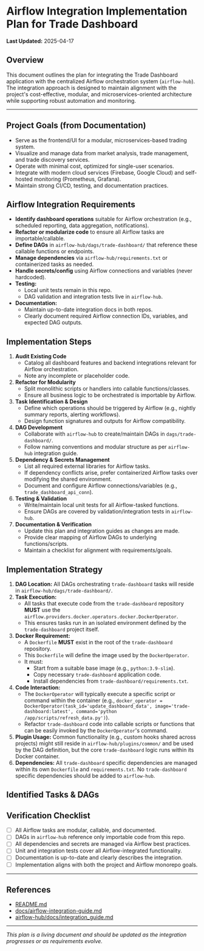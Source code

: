 # Airflow Integration Implementation Plan for Trade Dashboard

**Last Updated:** 2025-04-17

## Overview
This document outlines the plan for integrating the Trade Dashboard application with the centralized Airflow orchestration system (`airflow-hub`). The integration approach is designed to maintain alignment with the project's cost-effective, modular, and microservices-oriented architecture while supporting robust automation and monitoring.

---

## Project Goals (from Documentation)
- Serve as the frontend/UI for a modular, microservices-based trading system.
- Visualize and manage data from market analysis, trade management, and trade discovery services.
- Operate with minimal cost, optimized for single-user scenarios.
- Integrate with modern cloud services (Firebase, Google Cloud) and self-hosted monitoring (Prometheus, Grafana).
- Maintain strong CI/CD, testing, and documentation practices.

## Airflow Integration Requirements
- **Identify dashboard operations** suitable for Airflow orchestration (e.g., scheduled reporting, data aggregation, notifications).
- **Refactor or modularize code** to ensure all Airflow tasks are importable/callable.
- **Define DAGs** in `airflow-hub/dags/trade-dashboard/` that reference these callable functions or endpoints.
- **Manage dependencies** via `airflow-hub/requirements.txt` or containerized tasks as needed.
- **Handle secrets/config** using Airflow connections and variables (never hardcoded).
- **Testing:**
  - Local unit tests remain in this repo.
  - DAG validation and integration tests live in `airflow-hub`.
- **Documentation:**
  - Maintain up-to-date integration docs in both repos.
  - Clearly document required Airflow connection IDs, variables, and expected DAG outputs.

## Implementation Steps
1. **Audit Existing Code**
   - Catalog all dashboard features and backend integrations relevant for Airflow orchestration.
   - Note any incomplete or placeholder code.
2. **Refactor for Modularity**
   - Split monolithic scripts or handlers into callable functions/classes.
   - Ensure all business logic to be orchestrated is importable by Airflow.
3. **Task Identification & Design**
   - Define which operations should be triggered by Airflow (e.g., nightly summary reports, alerting workflows).
   - Design function signatures and outputs for Airflow compatibility.
4. **DAG Development**
   - Collaborate with `airflow-hub` to create/maintain DAGs in `dags/trade-dashboard/`.
   - Follow naming conventions and modular structure as per `airflow-hub` integration guide.
5. **Dependency & Secrets Management**
   - List all required external libraries for Airflow tasks.
   - If dependency conflicts arise, prefer containerized Airflow tasks over modifying the shared environment.
   - Document and configure Airflow connections/variables (e.g., `trade_dashboard_api_conn`).
6. **Testing & Validation**
   - Write/maintain local unit tests for all Airflow-tasked functions.
   - Ensure DAGs are covered by validation/integration tests in `airflow-hub`.
7. **Documentation & Verification**
   - Update this plan and integration guides as changes are made.
   - Provide clear mapping of Airflow DAGs to underlying functions/scripts.
   - Maintain a checklist for alignment with requirements/goals.

## Implementation Strategy

1.  **DAG Location:** All DAGs orchestrating `trade-dashboard` tasks will reside in `airflow-hub/dags/trade-dashboard/`.
2.  **Task Execution:**
    *   All tasks that execute code from the `trade-dashboard` repository **MUST** use the `airflow.providers.docker.operators.docker.DockerOperator`.
    *   This ensures tasks run in an isolated environment defined by the `trade-dashboard` project itself.
3.  **Docker Requirement:**
    *   A `Dockerfile` **MUST** exist in the root of the `trade-dashboard` repository.
    *   This `Dockerfile` will define the image used by the `DockerOperator`.
    *   It must:
        *   Start from a suitable base image (e.g., `python:3.9-slim`).
        *   Copy necessary `trade-dashboard` application code.
        *   Install dependencies from `trade-dashboard/requirements.txt`.
4.  **Code Interaction:**
    *   The `DockerOperator` will typically execute a specific script or command within the container (e.g., `docker_operator = DockerOperator(task_id='update_dashboard_data', image='trade-dashboard:latest', command='python /app/scripts/refresh_data.py')`).
    *   Refactor `trade-dashboard` code into callable scripts or functions that can be easily invoked by the `DockerOperator`'s command.
5.  **Plugin Usage:** Common functionality (e.g., custom hooks shared across projects) might still reside in `airflow-hub/plugins/common/` and be used by the DAG definition, but the core `trade-dashboard` logic runs within its Docker container.
6.  **Dependencies:** All `trade-dashboard` specific dependencies are managed within its own `Dockerfile` and `requirements.txt`. No `trade-dashboard` specific dependencies should be added to `airflow-hub`.

## Identified Tasks & DAGs

## Verification Checklist
- [ ] All Airflow tasks are modular, callable, and documented.
- [ ] DAGs in `airflow-hub` reference only importable code from this repo.
- [ ] All dependencies and secrets are managed via Airflow best practices.
- [ ] Unit and integration tests cover all Airflow-integrated functionality.
- [ ] Documentation is up-to-date and clearly describes the integration.
- [ ] Implementation aligns with both the project and Airflow monorepo goals.

---

## References
- [README.md](../README.md)
- [docs/airflow-integration-guide.md](./airflow-integration-guide.md)
- [airflow-hub/docs/integration_guide.md](https://github.com/mprestonsparks/airflow-hub/docs/integration_guide.md)

---

*This plan is a living document and should be updated as the integration progresses or as requirements evolve.*
